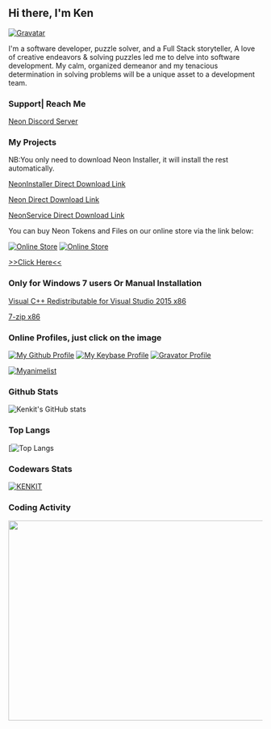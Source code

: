 ## Hi there, I'm Ken

[![Gravatar](https://www.gravatar.com/avatar/4cf219ac1c45d5b609ae3c4c6d2ff95c?s=200)](https://en.gravatar.com/kennedycheskaki1)

I'm a software developer, puzzle solver, and a Full Stack storyteller,  A love of creative endeavors & solving puzzles led me to delve into software development.  My calm, organized demeanor and my tenacious determination in solving problems will be a unique asset to a development team.

### Support| Reach Me
[Neon Discord Server](https://discord.gg/8G9p8XK4n8)

### My Projects
NB:You only need to download Neon Installer, it will install the rest automatically.

[NeonInstaller Direct Download Link](https://github.com/kenkit/neon_installer/releases/latest)

[Neon Direct Download Link](https://github.com/kenkit/neon/releases/latest)

[NeonService Direct Download Link](https://github.com/kenkit/neon_service/releases/latest)

You can buy Neon Tokens and Files on our online store via the link below:

[![Online Store](https://i.imgur.com/Y0hDOKS.png)](https://store.deaddevice.com/)
[![Online Store](https://i.imgur.com/IJBOTsJ.png)](https://store.deaddevice.com/)

[>>Click Here<<](https://store.deaddevice.com/)

### Only for Windows 7 users Or Manual Installation

[Visual C++ Redistributable for Visual Studio 2015 x86](https://www.microsoft.com/en-us/download/details.aspx?id=48145)

[7-zip x86](https://www.7-zip.org/download.html)

### Online Profiles, just click on the image

[![My Github Profile](https://repository-images.githubusercontent.com/199973389/5af0d380-e599-11e9-9a4f-c50e3bbde951)](https://github.com/kenkit/)
[![My Keybase Profile](https://media-exp1.licdn.com/dms/image/C560BAQF8gk9zhALfhw/company-logo_200_200/0/1530817510701?e=2159024400&v=beta&t=1zL3X-CMnf7cCFs21vh_0yVFJTmTJHg7lma3lqvuZGE)](https://keybase.io/kenkit)
[![Gravator Profile](https://secure.gravatar.com/blavatar/ba513b2a98257a7e0428a4b663875aff?s=200)](https://en.gravatar.com/kennedycheskaki1)

[![Myanimelist](https://cdn.myanimelist.net/signature/kenkit.png)](https://myanimelist.net/animelist/kenkit&sclick=1)

### Github Stats
![Kenkit's GitHub stats](https://github-readme-stats.vercel.app/api?username=kenkit&show_icons=true&theme=radical)

### Top Langs
[![Top Langs](https://github-readme-stats.vercel.app/api/top-langs/?username=kenkit&theme=prussian&layout=compact)

### Codewars Stats
[![KENKIT](https://www.codewars.com/users/kenkit/badges/large)](https://www.codewars.com/users/kenkit)


### Coding Activity
<img src="https://wakatime.com/share/@Sage/248720b9-6ccd-4cf8-a45d-0801fa388c3b.svg"  width="528" height="396" />

